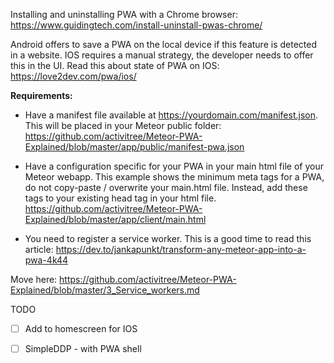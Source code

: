 Installing and uninstalling PWA with a Chrome browser: https://www.guidingtech.com/install-uninstall-pwas-chrome/

Android offers to save a PWA on the local device if this feature is detected in a website.
IOS requires a manual strategy, the developer needs to offer this in the UI. Read this about state of PWA on IOS: https://love2dev.com/pwa/ios/


**Requirements:**
* Have a manifest file available at https://yourdomain.com/manifest.json. This will be placed in your Meteor public folder: https://github.com/activitree/Meteor-PWA-Explained/blob/master/app/public/manifest-pwa.json

* Have a configuration specific for your PWA in your main html file of your Meteor webapp. This example shows the minimum meta tags for a PWA, do not copy-paste / overwrite your main.html file. Instead, add these tags to your existing head tag in your html file. https://github.com/activitree/Meteor-PWA-Explained/blob/master/app/client/main.html

* You need to register a service worker. This is a good time to read this article: https://dev.to/jankapunkt/transform-any-meteor-app-into-a-pwa-4k44


Move here: https://github.com/activitree/Meteor-PWA-Explained/blob/master/3_Service_workers.md


TODO

- [ ] Add to homescreen for IOS
- [ ] SimpleDDP - with PWA shell

